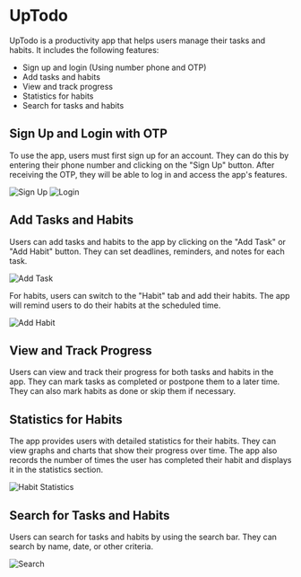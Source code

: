 # UpTodo

UpTodo is a productivity app that helps users manage their tasks and habits. It includes the following features:

-   Sign up and login (Using number phone and OTP)
-   Add tasks and habits
-   View and track progress
-   Statistics for habits
-   Search for tasks and habits

## Sign Up and Login with OTP

To use the app, users must first sign up for an account. They can do this by entering their phone number and clicking on the "Sign Up" button. After receiving the OTP, they will be able to log in and access the app's features.

![Sign Up](./snapshot/up-todo/Register.jpg) ![Login](./snapshot/up-todo/Login.jpg)

## Add Tasks and Habits

Users can add tasks and habits to the app by clicking on the "Add Task" or "Add Habit" button. They can set deadlines, reminders, and notes for each task.

![Add Task](./snapshot/up-todo/addTaks.jpg)

For habits, users can switch to the "Habit" tab and add their habits. The app will remind users to do their habits at the scheduled time.

![Add Habit](./snapshot/up-todo/Habit2.jpg)

## View and Track Progress

Users can view and track their progress for both tasks and habits in the app. They can mark tasks as completed or postpone them to a later time. They can also mark habits as done or skip them if necessary.

## Statistics for Habits

The app provides users with detailed statistics for their habits. They can view graphs and charts that show their progress over time. The app also records the number of times the user has completed their habit and displays it in the statistics section.

![Habit Statistics](./snapshot/up-todo/Analytics.jpg)

## Search for Tasks and Habits

Users can search for tasks and habits by using the search bar. They can search by name, date, or other criteria.

![Search](./snapshot/up-todo/Search.jpg)
